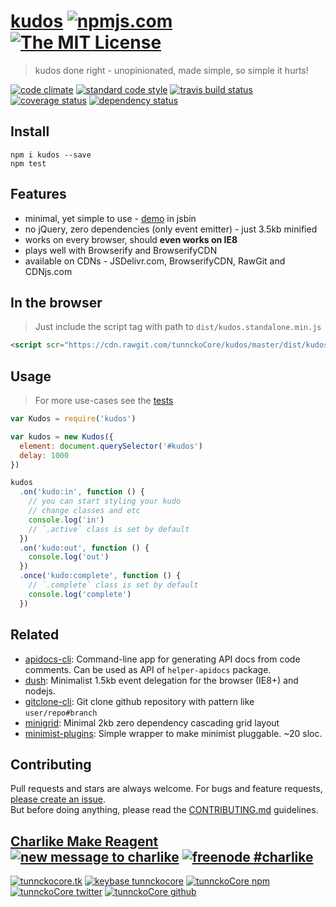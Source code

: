 # [kudos][author-www-url] [![npmjs.com][npmjs-img]][npmjs-url] [![The MIT License][license-img]][license-url] 

> kudos done right - unopinionated, made simple, so simple it hurts!

[![code climate][codeclimate-img]][codeclimate-url] [![standard code style][standard-img]][standard-url] [![travis build status][travis-img]][travis-url] [![coverage status][coveralls-img]][coveralls-url] [![dependency status][david-img]][david-url]


## Install
```
npm i kudos --save
npm test
```


## Features
- minimal, yet simple to use - [demo](http://jsbin.com/nafaqejoyo/2/edit?js,console,output) in jsbin
- no jQuery, zero dependencies (only event emitter) - just 3.5kb minified
- works on every browser, should **even works on IE8**
- plays well with Browserify and BrowserifyCDN
- available on CDNs - JSDelivr.com, BrowserifyCDN, RawGit and CDNjs.com


## In the browser
> Just include the script tag with path to `dist/kudos.standalone.min.js`

```html
<script scr="https://cdn.rawgit.com/tunnckoCore/kudos/master/dist/kudos.standalone.min.js"></script>
```


## Usage
> For more use-cases see the [tests](./test.js)

```js
var Kudos = require('kudos')

var kudos = new Kudos({
  element: document.querySelector('#kudos')
  delay: 1000
})

kudos
  .on('kudo:in', function () {
    // you can start styling your kudo
    // change classes and etc
    console.log('in')
    // `.active` class is set by default
  })
  .on('kudo:out', function () {
    console.log('out')
  })
  .once('kudo:complete', function () {
    // `.complete` class is set by default
    console.log('complete')
  })
```


## Related
- [apidocs-cli](https://github.com/tunnckocore/apidocs-cli): Command-line app for generating API docs from code comments. Can be used as API of `helper-apidocs` package.
- [dush](https://github.com/tunnckocore/dush): Minimalist 1.5kb event delegation for the browser (IE8+) and nodejs.
- [gitclone-cli](https://github.com/tunnckocore/gitclone-cli): Git clone github repository with pattern like `user/repo#branch`
- [minigrid](http://alves.im/minigrid): Minimal 2kb zero dependency cascading grid layout
- [minimist-plugins](https://github.com/jonschlinkert/minimist-plugins): Simple wrapper to make minimist pluggable. ~20 sloc.


## Contributing
Pull requests and stars are always welcome. For bugs and feature requests, [please create an issue](https://github.com/tunnckoCore/kudos/issues/new).  
But before doing anything, please read the [CONTRIBUTING.md](./CONTRIBUTING.md) guidelines.


## [Charlike Make Reagent](http://j.mp/1stW47C) [![new message to charlike][new-message-img]][new-message-url] [![freenode #charlike][freenode-img]][freenode-url]

[![tunnckocore.tk][author-www-img]][author-www-url] [![keybase tunnckocore][keybase-img]][keybase-url] [![tunnckoCore npm][author-npm-img]][author-npm-url] [![tunnckoCore twitter][author-twitter-img]][author-twitter-url] [![tunnckoCore github][author-github-img]][author-github-url]


[npmjs-url]: https://www.npmjs.com/package/kudos
[npmjs-img]: https://img.shields.io/npm/v/kudos.svg?label=kudos

[license-url]: https://github.com/tunnckoCore/kudos/blob/master/LICENSE.md
[license-img]: https://img.shields.io/badge/license-MIT-blue.svg


[codeclimate-url]: https://codeclimate.com/github/tunnckoCore/kudos
[codeclimate-img]: https://img.shields.io/codeclimate/github/tunnckoCore/kudos.svg

[travis-url]: https://travis-ci.org/tunnckoCore/kudos
[travis-img]: https://img.shields.io/travis/tunnckoCore/kudos.svg

[coveralls-url]: https://coveralls.io/r/tunnckoCore/kudos
[coveralls-img]: https://img.shields.io/coveralls/tunnckoCore/kudos.svg

[david-url]: https://david-dm.org/tunnckoCore/kudos
[david-img]: https://img.shields.io/david/tunnckoCore/kudos.svg

[standard-url]: https://github.com/feross/standard
[standard-img]: https://img.shields.io/badge/code%20style-standard-brightgreen.svg


[author-www-url]: http://www.tunnckocore.tk
[author-www-img]: https://img.shields.io/badge/www-tunnckocore.tk-fe7d37.svg

[keybase-url]: https://keybase.io/tunnckocore
[keybase-img]: https://img.shields.io/badge/keybase-tunnckocore-8a7967.svg

[author-npm-url]: https://www.npmjs.com/~tunnckocore
[author-npm-img]: https://img.shields.io/badge/npm-~tunnckocore-cb3837.svg

[author-twitter-url]: https://twitter.com/tunnckoCore
[author-twitter-img]: https://img.shields.io/badge/twitter-@tunnckoCore-55acee.svg

[author-github-url]: https://github.com/tunnckoCore
[author-github-img]: https://img.shields.io/badge/github-@tunnckoCore-4183c4.svg

[freenode-url]: http://webchat.freenode.net/?channels=charlike
[freenode-img]: https://img.shields.io/badge/freenode-%23charlike-5654a4.svg

[new-message-url]: https://github.com/tunnckoCore/messages
[new-message-img]: https://img.shields.io/badge/ask%20me-anything-green.svg
